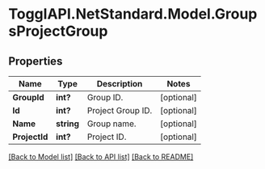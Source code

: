 # TogglAPI.NetStandard.Model.GroupsProjectGroup
## Properties

Name | Type | Description | Notes
------------ | ------------- | ------------- | -------------
**GroupId** | **int?** | Group ID. | [optional] 
**Id** | **int?** | Project Group ID. | [optional] 
**Name** | **string** | Group name. | [optional] 
**ProjectId** | **int?** | Project ID. | [optional] 

[[Back to Model list]](../README.md#documentation-for-models) [[Back to API list]](../README.md#documentation-for-api-endpoints) [[Back to README]](../README.md)

